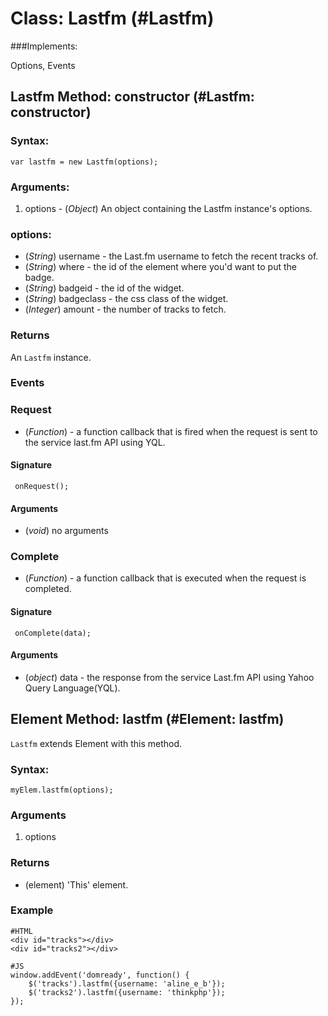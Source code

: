 Class: Lastfm (#Lastfm)
===============================

###Implements:

Options, Events

Lastfm Method: constructor (#Lastfm: constructor)
---------------------------------------------------------

### Syntax: 

    var lastfm = new Lastfm(options);

### Arguments:

1. options - (*Object*) An object containing the Lastfm instance's options.

### options:

* (*String*)  username    - the Last.fm username to fetch the recent tracks of.
* (*String*)  where       - the id of the element where you'd want to put the badge.
* (*String*)  badgeid     - the id of the widget.
* (*String*)  badgeclass  - the css class of the widget.
* (*Integer*) amount      - the number of tracks to fetch.


### Returns

An `Lastfm` instance.

### Events

### Request

* (*Function*) - a function callback that is fired when the request is sent to the service last.fm API using YQL.

#### Signature
     onRequest(); 

#### Arguments

* (*void*) no arguments

### Complete

* (*Function*) - a function callback that is executed when the request is completed.

#### Signature

     onComplete(data); 

#### Arguments

* (*object*) data - the response from the service Last.fm API using Yahoo Query Language(YQL).


Element Method: lastfm (#Element: lastfm)
-------------------------------------------------

`Lastfm` extends Element with this method.

### Syntax:

    myElem.lastfm(options);

### Arguments

1. options 
 
### Returns

* (element) 'This' element.

### Example

    #HTML
    <div id="tracks"></div>  
    <div id="tracks2"></div>  

    #JS
    window.addEvent('domready', function() {
        $('tracks').lastfm({username: 'aline_e_b'});
        $('tracks2').lastfm({username: 'thinkphp'});
    }); 
